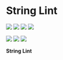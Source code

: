 # String Lint

[![](https://action-badges.now.sh/ashdavies/string-lint)](https://github.com/ashdavies/string-lint/actions)
[![](https://img.shields.io/codacy/coverage/03ae86d9ce934421879bc407aa157732.svg)](https://app.codacy.com/project/ash.davies/string-lint/dashboard)
[![](https://img.shields.io/maven-central/v/io.ashdavies.lint/string-lint.svg)](https://search.maven.org/artifact/io.ashdavies.lint/string-lint)
![](https://img.shields.io/github/license/ashdavies/string-lint.svg)

[![](https://api.codacy.com/project/badge/Grade/82402de64cf942cbada71dfb8695bbe4)](https://app.codacy.com/app/ash.davies/string-lint)
[![](https://img.shields.io/github/last-commit/ashdavies/string-lint.svg)](https://github.com/ashdavies/string-lint/commits/master)
[![](https://img.shields.io/github/issues-pr/ashdavies/string-lint.svg)](https://github.com/ashdavies/string-lint/pulls)

**String Lint**
